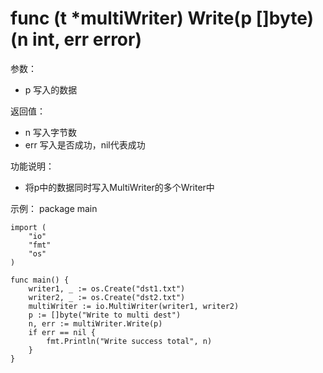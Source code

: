 # func (t *multiWriter) Write(p []byte) (n int, err error)

参数：
- p 写入的数据

返回值：
- n 写入字节数
- err 写入是否成功，nil代表成功

功能说明：
- 将p中的数据同时写入MultiWriter的多个Writer中

示例：
  package main
	
	import (
		"io"
		"fmt"
		"os"
	)
	
	func main() {
		writer1, _ := os.Create("dst1.txt")
		writer2, _ := os.Create("dst2.txt")
		multiWriter := io.MultiWriter(writer1, writer2)
		p := []byte("Write to multi dest")
		n, err := multiWriter.Write(p)
		if err == nil {
			fmt.Println("Write success total", n)
		}
	}
